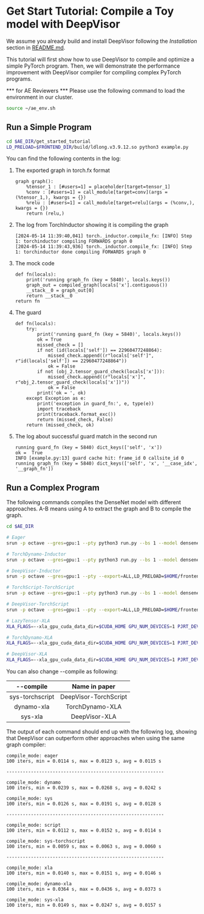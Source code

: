 # Get Start Tutorial: Compile a Toy model with DeepVisor
We assume you already build and install DeepVisor following the *Installation* section in [README.md](../README.md).

This tutorial will first show how to use DeepVisor to compile and optimize a simple PyTorch program. Then, we will demonstrate the performance improvement with DeepVisor compiler for compiling complex PyTorch programs.

*** for AE Reviewers ***
Please use the following command to load the environment in our cluster.
```bash
source ~/ae_env.sh
```

## Run a Simple Program

```bash
cd $AE_DIR/get_started_tutorial
LD_PRELOAD=$FRONTEND_DIR/build/ldlong.v3.9.12.so python3 example.py
```

You can find the following contents in the log:
1. The exported graph in torch.fx format
    ```
    graph graph():
        %tensor_1 : [#users=1] = placeholder[target=tensor_1]
        %conv : [#users=1] = call_module[target=conv](args = (%tensor_1,), kwargs = {})
        %relu : [#users=1] = call_module[target=relu](args = (%conv,), kwargs = {})
        return (relu,)
    ```

2. The log from TorchInductor showing it is compiling the graph
    ```
    [2024-05-14 11:39:40,041] torch._inductor.compile_fx: [INFO] Step 1: torchinductor compiling FORWARDS graph 0
    [2024-05-14 11:39:43,936] torch._inductor.compile_fx: [INFO] Step 1: torchinductor done compiling FORWARDS graph 0
    ```

3. The mock code
    ```
    def fn(locals):
        print('running graph_fn (key = 5840)', locals.keys())
        graph_out = compiled_graph(locals['x'].contiguous())
        __stack__0 = graph_out[0]
        return __stack__0
    return fn
    ```


4. The guard
    ```
    def fn(locals):
        try:
            print('running guard_fn (key = 5840)', locals.keys())
            ok = True
            missed_check = []
            if not (id(locals['self']) == 22960477248864):
                missed_check.append((r"locals['self']", r"id(locals['self']) == 22960477248864"))
                ok = False
            if not (obj_2.tensor_guard_check(locals['x'])):
                missed_check.append((r"locals['x']", r"obj_2.tensor_guard_check(locals['x'])"))
                ok = False
            print('ok = ', ok)
        except Exception as e:
            print('exception in guard_fn:', e, type(e))
            import traceback
            print(traceback.format_exc())
            return (missed_check, False)
        return (missed_check, ok)
    ```

5. The log about successful guard match in the second run
    ```
    running guard_fn (key = 5840) dict_keys(['self', 'x'])
    ok =  True
    INFO [example.py:13] guard cache hit: frame_id 0 callsite_id 0
    running graph_fn (key = 5840) dict_keys(['self', 'x', '__case_idx', '__graph_fn'])
    ```

## Run a Complex Program

The following commands compiles the DenseNet model with different approaches. A-B means using A to extract the graph and B to compile the graph.

```bash
cd $AE_DIR

# Eager
srun -p octave --gres=gpu:1 --pty python3 run.py --bs 1 --model densenet --compile eager

# TorchDynamo-Inductor
srun -p octave --gres=gpu:1 --pty python3 run.py --bs 1 --model densenet --compile dynamo

# DeepVisor-Inductor
srun -p octave --gres=gpu:1 --pty --export=ALL,LD_PRELOAD=$HOME/frontend/build/ldlong.v3.9.12.so python3 run.py --bs 1 --model densenet --compile sys

# TorchScript-TorchScript
srun -p octave --gres=gpu:1 --pty python3 run.py --bs 1 --model densenet --compile script

# DeepVisor-TorchScript
srun -p octave --gres=gpu:1 --pty --export=ALL,LD_PRELOAD=$HOME/frontend/build/ldlong.v3.9.12.so python3 run.py --bs 1 --model densenet --compile sys-torchscript

# LazyTensor-XLA
XLA_FLAGS=--xla_gpu_cuda_data_dir=$CUDA_HOME GPU_NUM_DEVICES=1 PJRT_DEVICE=GPU srun -p octave --gres=gpu:1 --pty python3 run.py --bs 1 --model densenet --compile xla

# TorchDynamo-XLA
XLA_FLAGS=--xla_gpu_cuda_data_dir=$CUDA_HOME GPU_NUM_DEVICES=1 PJRT_DEVICE=GPU srun -p octave --gres=gpu:1 --pty python3 run.py --bs 1 --model densenet --compile dynamo-xla

# DeepVisor-XLA
XLA_FLAGS=--xla_gpu_cuda_data_dir=$CUDA_HOME GPU_NUM_DEVICES=1 PJRT_DEVICE=GPU srun -p octave --gres=gpu:1 --pty --export=ALL,LD_PRELOAD=$HOME/frontend/build/ldlong.v3.9.12.so python3 run.py --bs 1 --model densenet --compile sys-xla

```

You can also change --compile as following:

|    --compile    	|     Name in paper     	|
|:---------------:	|:---------------------:	|
| sys-torchscript 	| DeepVisor-TorchScript 	|
|    dynamo-xla   	|    TorchDynamo-XLA    	|
|     sys-xla     	|     DeepVisor-XLA     	|

The output of each command should end up with the following log, showing that DeepVisor can outperform other approaches when using the same graph compiler:
```
compile_mode: eager
100 iters, min = 0.0114 s, max = 0.0123 s, avg = 0.0115 s

----------------------------------------------------------

compile_mode: dynamo
100 iters, min = 0.0239 s, max = 0.0268 s, avg = 0.0242 s

compile_mode: sys
100 iters, min = 0.0126 s, max = 0.0191 s, avg = 0.0128 s

----------------------------------------------------------

compile_mode: script
100 iters, min = 0.0112 s, max = 0.0152 s, avg = 0.0114 s

compile_mode: sys-torchscript
100 iters, min = 0.0059 s, max = 0.0063 s, avg = 0.0060 s

----------------------------------------------------------

compile_mode: xla
100 iters, min = 0.0140 s, max = 0.0151 s, avg = 0.0146 s

compile_mode: dynamo-xla
100 iters, min = 0.0364 s, max = 0.0436 s, avg = 0.0373 s

compile_mode: sys-xla
100 iters, min = 0.0149 s, max = 0.0247 s, avg = 0.0157 s
```
